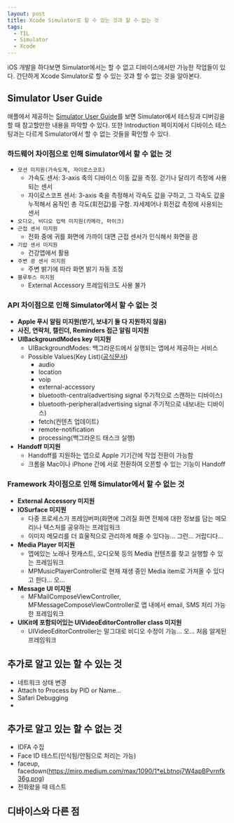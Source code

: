 ```yaml
---
layout: post
title: Xcode Simulator로 할 수 있는 것과 할 수 없는 것
tags:
  - TIL
  - Simulator
  - Xcode
---
```


iOS 개발을 하다보면 Simulator에서는 할 수 없고 디바이스에서만 가능한 작업들이 있다.
간단하게 Xcode Simulator로 할 수 있는 것과 할 수 없는 것을 알아본다.

## Simulator User Guide
애플에서 제공하는 [Simulator User Guide](https://developer.apple.com/library/archive/documentation/IDEs/Conceptual/iOS_Simulator_Guide/TestingontheiOSSimulator/TestingontheiOSSimulator.html)를 보면 Simulator에서 테스팅과 디버깅을 할 때 참고할만한
내용을 파악할 수 있다. 또한 Introduction 페이지에서 디바이스 테스팅과는 다르게 Simulator에서 할 수 없는 것들을 확인할 수 있다.

### 하드웨어 차이점으로 인해 Simulator에서 할 수 없는 것
- `모션 미지원(가속도계, 자이로스코프)`
   - 가속도 센서: 3-axis 축의 디바이스 이동 값을 측정. 걷기나 달리기 측정에 사용되는 센서
   - 자이로스코프 센서: 3-axis 축을 측정해서 각속도 값을 구하고, 그 각속도 값을 누적해서 움직인 총 각도(회전값)를 구함. 자세제어나 회전값 측정에 사용되는 센서
- `오디오, 비디오 입력 미지원(카메라, 마이크)`
- `근접 센서 미지원`
   - 전화 중에 귀를 화면에 가까이 대면 근접 센서가 인식해서 화면을 끔
- `기압 센서 미지원`
   - 건강앱에서 활용
- `주변 광 센서 미지원`
   - 주변 밝기에 따라 화면 밝기 자동 조정
- `블루투스 미지원`
   - External Accessory 프레임워크도 사용 불가

### API 차이점으로 인해 Simulator에서 할 수 없는 것
- **Apple 푸시 알림 미지원(받기, 보내기 둘 다 지원하지 않음)**
- **사진, 연락처, 캘린더, Reminders 접근 알림 미지원**
- **UIBackgroundModes key 미지원**
   - UIBackgroundModes: 백그라운드에서 실행되는 앱에서 제공하는 서비스
   - Possible Values(Key List)([공식문서](https://developer.apple.com/documentation/bundleresources/information_property_list/uibackgroundmodes))
      - audio
      - location
      - voip
      - external-accessory
      - bluetooth-central(advertising signal 주기적으로 스캔하는 디바이스)
      - bluetooth-peripheral(advertising signal 주기적으로 내보내는 디바이스)
      - fetch(컨텐츠 업데이트)
      - remote-notification
      - processing(백그라운드 태스크 실행)
- **Handoff 미지원**
   - Handoff를 지원하는 앱으로 Apple 기기간에 작업 전환이 가능함
   - 크롬을 Mac이나 iPhone 간에 서로 전환하여 오픈할 수 있는 기능이 Handoff

### Framework 차이점으로 인해 Simulator에서 할 수 없는 것
- **External Accessory 미지원**
- **IOSurface 미지원**
   - 다중 프로세스가 프레임버퍼(화면에 그려질 화면 전체에 대한 정보를 담는 메모리)나 텍스처를 공유하는 프레임워크
   - 이미지 메모리를 더 효울적으로 관리하게 해줄 수 있다능... 그런... 거랍디다...
- **Media Player 미지원**
   - 앱에있는 노래나 팟캐스트, 오디오북 등의 Media 컨텐츠를 찾고 실행할 수 있는 프레임워크
   - MPMusicPlayerController로 현재 재생 중인 Media item로 가져올 수 있다고 한다... 오...
- **Message UI 미지원**
   - MFMailComposeViewController, MFMessageComposeViewController로 앱 내에서 email, SMS 처리 가능한 프레임워크
- **UIKit에 포함되어있는 UIVideoEditorController class 미지원**
   - UIVideoEditorController는 말그대로 비디오 수정이 가능... 오... 처음 알게된 프레임워크

## 추가로 알고 있는 할 수 있는 것
- 네트워크 상태 변경
- Attach to Process by PID or Name...
- Safari Debugging
- 


## 추가로 알고 있는 할 수 없는 것
- IDFA 수집
- Face ID 테스트(인식됨/안됨으로 처리는 가능)
- faceup, facedown(https://miro.medium.com/max/1090/1*eLbtnoj7W4apBPvrnfk36g.png)
- 전화왔을 때 테스트

## 디바이스와 다른 점
